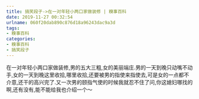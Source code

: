 ```yaml
---
title: 搞笑段子->在一对年轻小两口家做装修 | 糗事百科
date: 2019-11-27 00:32:54
urlname: 060f20dab890c876d18a96243dac9a3d
tags: 
- 糗事百科
categories:
- 糗事百科
- 搞笑段子
---
```

在一对年轻小两口家做装修,男的五大三粗,女的美丽端庄.男的一天到晚只动嘴不动手,女的一天到晚这里收拾,哪里收拾,还要被男的指使来指使去,可是女的一点都不介意,还干的高兴完了.又一次男的颐指气使的时候我就忍不住了问,你这媳妇哪找的啊,还有没有,能不能给我也介绍一个～


